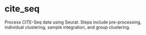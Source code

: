 # cite_seq
Process CITE-Seq data using Seurat. Steps include pre-processing, individual clustering, sample integration, and group clustering.
